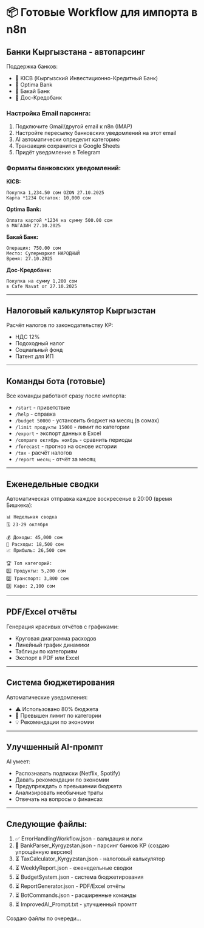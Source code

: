 # 📦 Готовые Workflow для импорта в n8n

## Банки Кыргызстана - автопарсинг

Поддержка банков:
- 🏦 KICB (Кыргызский Инвестиционно-Кредитный Банк)
- 🏦 Optima Bank
- 🏦 Бакай Банк
- 🏦 Дос-Кредобанк

### Настройка Email парсинга:

1. Подключите Gmail/другой email к n8n (IMAP)
2. Настройте пересылку банковских уведомлений на этот email
3. AI автоматически определит категорию
4. Транзакция сохранится в Google Sheets
5. Придёт уведомление в Telegram

### Форматы банковских уведомлений:

**KICB:**
```
Покупка 1,234.50 сом OZON 27.10.2025 
Карта *1234 Остаток: 10,000 сом
```

**Optima Bank:**
```
Оплата картой *1234 на сумму 500.00 сом 
в МАГАЗИН 27.10.2025
```

**Бакай Банк:**
```
Операция: 750.00 сом
Место: Супермаркет НАРОДНЫЙ
Время: 27.10.2025
```

**Дос-Кредобанк:**
```
Покупка на сумму 1,200 сом 
в Cafe Navat от 27.10.2025
```

---

## Налоговый калькулятор Кыргызстан

Расчёт налогов по законодательству КР:
- НДС 12%
- Подоходный налог
- Социальный фонд
- Патент для ИП

---

## Команды бота (готовые)

Все команды работают сразу после импорта:
- `/start` - приветствие
- `/help` - справка
- `/budget 50000` - установить бюджет на месяц (в сомах)
- `/limit продукты 15000` - лимит по категории
- `/export` - экспорт данных в Excel
- `/compare октябрь ноябрь` - сравнить периоды
- `/forecast` - прогноз на основе истории
- `/tax` - расчёт налогов
- `/report месяц` - отчёт за месяц

---

## Еженедельные сводки

Автоматическая отправка каждое воскресенье в 20:00 (время Бишкека):

```
📊 Недельная сводка
🗓 23-29 октября

💰 Доходы: 45,000 сом
💸 Расходы: 18,500 сом
📈 Прибыль: 26,500 сом

🏆 Топ категорий:
1️⃣ Продукты: 5,200 сом
2️⃣ Транспорт: 3,800 сом
3️⃣ Кафе: 2,100 сом
```

---

## PDF/Excel отчёты

Генерация красивых отчётов с графиками:
- Круговая диаграмма расходов
- Линейный график динамики
- Таблицы по категориям
- Экспорт в PDF или Excel

---

## Система бюджетирования

Автоматические уведомления:
- ⚠️ Использовано 80% бюджета
- 🚨 Превышен лимит по категории
- 💡 Рекомендации по экономии

---

## Улучшенный AI-промпт

AI умеет:
- Распознавать подписки (Netflix, Spotify)
- Давать рекомендации по экономии
- Предупреждать о превышении бюджета
- Анализировать необычные траты
- Отвечать на вопросы о финансах

---

## Следующие файлы:

1. ✅ ErrorHandlingWorkflow.json - валидация и логи
2. 🔄 BankParser_Kyrgyzstan.json - парсинг банков КР (создаю упрощённую версию)
3. ⏳ TaxCalculator_Kyrgyzstan.json - налоговый калькулятор
4. ⏳ WeeklyReport.json - еженедельные сводки
5. ⏳ BudgetSystem.json - система бюджетирования
6. ⏳ ReportGenerator.json - PDF/Excel отчёты
7. ⏳ BotCommands.json - расширенные команды
8. ⏳ ImprovedAI_Prompt.txt - улучшенный промпт

Создаю файлы по очереди...
